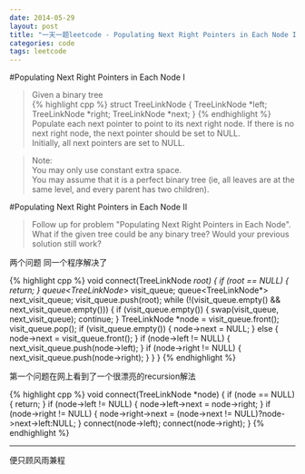 ```yaml
---
date: 2014-05-29
layout: post
title: "一天一题leetcode - Populating Next Right Pointers in Each Node I & II"
categories: code
tags: leetcode
---
```


#Populating Next Right Pointers in Each Node I
>Given a binary tree   
{% highlight cpp %}
struct TreeLinkNode {
    TreeLinkNode *left;
    TreeLinkNode *right;
    TreeLinkNode *next;
}
{% endhighlight %}
>Populate each next pointer to point to its next right node. If there is no next right node, the next pointer should be set to NULL.   
>Initially, all next pointers are set to NULL.   

>Note:   
>You may only use constant extra space.   
>You may assume that it is a perfect binary tree (ie, all leaves are at the same level, and every parent has two children).   

#Populating Next Right Pointers in Each Node II
>Follow up for problem "Populating Next Right Pointers in Each Node".   
>What if the given tree could be any binary tree? Would your previous solution still work?   

两个问题 同一个程序解决了   

{% highlight cpp %}
void connect(TreeLinkNode *root) {
    if (root == NULL) {
        return;
    }
    queue<TreeLinkNode*> visit_queue;
    queue<TreeLinkNode*> next_visit_queue;
    visit_queue.push(root);
    while (!(visit_queue.empty() && next_visit_queue.empty())) {
        if (visit_queue.empty()) {
            swap(visit_queue, next_visit_queue);
            continue;
        }
        TreeLinkNode *node = visit_queue.front();
        visit_queue.pop();
        if (visit_queue.empty()) {
            node->next = NULL;
        } else {
            node->next = visit_queue.front();
        }
        if (node->left != NULL) {
            next_visit_queue.push(node->left);
        }
        if (node->right != NULL) {
            next_visit_queue.push(node->right);
        }
    }
}
{% endhighlight %}

第一个问题在网上看到了一个很漂亮的recursion解法

{% highlight cpp %}
void connect(TreeLinkNode *node) {
    if (node == NULL) {
        return;
    }
    if (node->left != NULL) {
        node->left->next = node->right;
    }
    if (node->right != NULL) {
        node->right->next = (node->next != NULL)?node->next->left:NULL;
    }
    connect(node->left);
    connect(node->right);
}
{% endhighlight %}

---
便只顾风雨兼程   